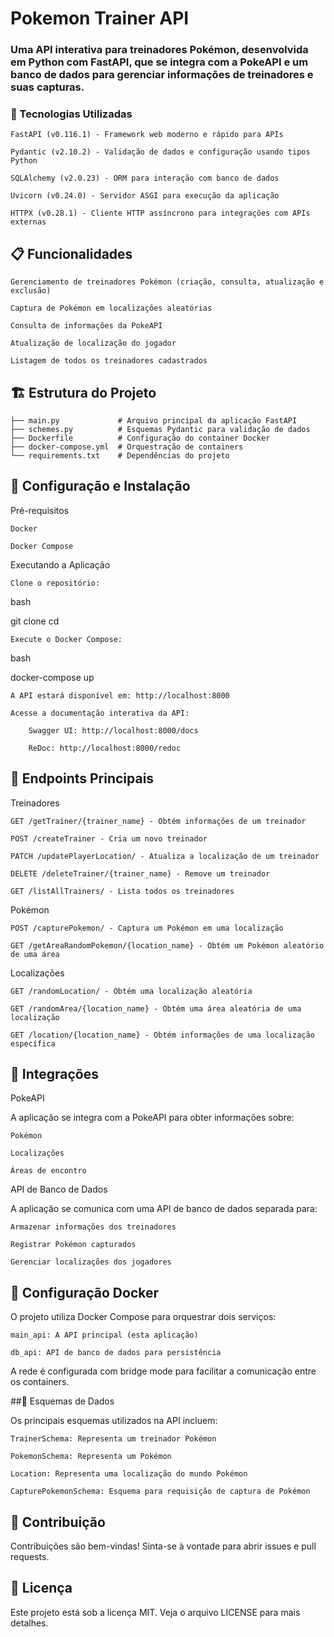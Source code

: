 # Pokemon Trainer API

### Uma API interativa para treinadores Pokémon, desenvolvida em Python com FastAPI, que se integra com a PokeAPI e um banco de dados para gerenciar informações de treinadores e suas capturas.
### 🚀 Tecnologias Utilizadas

    FastAPI (v0.116.1) - Framework web moderno e rápido para APIs

    Pydantic (v2.10.2) - Validação de dados e configuração usando tipos Python

    SQLAlchemy (v2.0.23) - ORM para interação com banco de dados

    Uvicorn (v0.24.0) - Servidor ASGI para execução da aplicação

    HTTPX (v0.28.1) - Cliente HTTP assíncrono para integrações com APIs externas

## 📋 Funcionalidades

    Gerenciamento de treinadores Pokémon (criação, consulta, atualização e exclusão)

    Captura de Pokémon em localizações aleatórias

    Consulta de informações da PokeAPI

    Atualização de localização do jogador

    Listagem de todos os treinadores cadastrados

## 🏗️ Estrutura do Projeto

    ├── main.py             # Arquivo principal da aplicação FastAPI
    ├── schemes.py          # Esquemas Pydantic para validação de dados
    ├── Dockerfile          # Configuração do container Docker
    ├── docker-compose.yml  # Orquestração de containers
    └── requirements.txt    # Dependências do projeto

## 🔧 Configuração e Instalação
Pré-requisitos

    Docker

    Docker Compose

Executando a Aplicação

    Clone o repositório:

bash

git clone <url-do-repositorio>
cd <diretorio-do-projeto>

    Execute o Docker Compose:

bash

docker-compose up

    A API estará disponível em: http://localhost:8000

    Acesse a documentação interativa da API:

        Swagger UI: http://localhost:8000/docs

        ReDoc: http://localhost:8000/redoc

## 📡 Endpoints Principais
Treinadores

    GET /getTrainer/{trainer_name} - Obtém informações de um treinador

    POST /createTrainer - Cria um novo treinador

    PATCH /updatePlayerLocation/ - Atualiza a localização de um treinador

    DELETE /deleteTrainer/{trainer_name} - Remove um treinador

    GET /listAllTrainers/ - Lista todos os treinadores

Pokémon

    POST /capturePokemon/ - Captura um Pokémon em uma localização

    GET /getAreaRandomPokemon/{location_name} - Obtém um Pokémon aleatório de uma área

Localizações

    GET /randomLocation/ - Obtém uma localização aleatória

    GET /randomArea/{location_name} - Obtém uma área aleatória de uma localização

    GET /location/{location_name} - Obtém informações de uma localização específica

## 🔌 Integrações
PokeAPI

A aplicação se integra com a PokeAPI para obter informações sobre:

    Pokémon

    Localizações

    Áreas de encontro

API de Banco de Dados

A aplicação se comunica com uma API de banco de dados separada para:

    Armazenar informações dos treinadores

    Registrar Pokémon capturados

    Gerenciar localizações dos jogadores

## 🐳 Configuração Docker

O projeto utiliza Docker Compose para orquestrar dois serviços:

    main_api: A API principal (esta aplicação)

    db_api: API de banco de dados para persistência

A rede é configurada com bridge mode para facilitar a comunicação entre os containers.

##📝 Esquemas de Dados

Os principais esquemas utilizados na API incluem:

    TrainerSchema: Representa um treinador Pokémon

    PokemonSchema: Representa um Pokémon

    Location: Representa uma localização do mundo Pokémon

    CapturePokemonSchema: Esquema para requisição de captura de Pokémon


## 🤝 Contribuição

Contribuições são bem-vindas! Sinta-se à vontade para abrir issues e pull requests.
## 📄 Licença

Este projeto está sob a licença MIT. Veja o arquivo LICENSE para mais detalhes.
